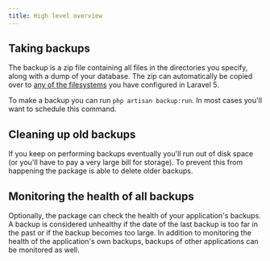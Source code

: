 ```yaml
---
title: High level overview
---
```


## Taking backups

The backup is a zip file containing all files in the directories you specify, along with a dump of your database. The zip can automatically be copied over to [any of the filesystems](http://laravel.com/docs/5.0/filesystem) you have configured in Laravel 5.

To make a backup you can run `php artisan backup:run`. In most cases you'll want to schedule this command.

## Cleaning up old backups

If you keep on performing backups eventually you'll run out of disk space (or you'll have to pay a very large bill for storage). To prevent this from happening the package is able to delete older backups.

## Monitoring the health of all backups

Optionally, the package can check the health of your application's backups. A backup is considered unhealthy if the date of the last backup is too far in the past or if the backup becomes too large. In addition to  monitoring the health of the application's own backups, backups of other applications can be monitored as well.
